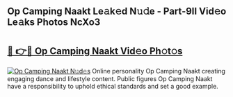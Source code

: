 ## Op Camping Naakt Le𝚊k𝚎d N𝚞𝚍e - Part-9II Vid𝚎o Le𝚊ks Photos NcXo3

# <h2><a href="http://fb6vex.evod.top/?m=Op+Camping+Naakt">🔗 👉🔴 Op Camping Naakt Vid𝚎o Ph𝚘t𝚘s</a></h2>

[![Op Camping Naakt N𝚞d𝚎s](https://i.imgur.com/8V9OHl7.gif)](http://fb6vex.evod.top/?m=Op+Camping+Naakt)
Online personality Op Camping Naakt creating engaging dance and lifestyle content. Public figures Op Camping Naakt have a responsibility to uphold ethical standards and set a good example. 
